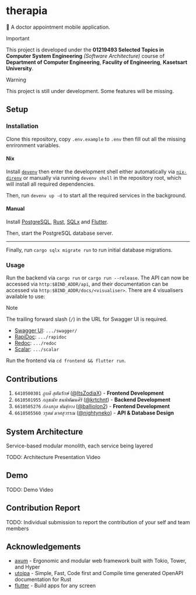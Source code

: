 # therapia

🏥 A doctor appointment mobile application.

> [!IMPORTANT]
> This project is developed under the **01219493 Selected Topics in
Computer System Engineering** *(Software Architecture)* course of
**Department of Computer Engineering**, **Faculity of Engineering**,
**Kasetsart University**.

> [!WARNING]
> This project is still under development. Some features will be
> missing.

## Setup

### Installation

Clone this repository, copy `.env.example` to `.env` then fill out all the missing
enrironment variables.

#### Nix

Install [`devenv`](https://devenv.sh/getting-started/) then enter the
development shell either automatically via
[`nix-direnv`](https://github.com/nix-community/nix-direnv) or manually via running
`devenv shell` in the repository root, which will install all required dependencies.

Then, run `devenv up -d` to start all the required services in the background.

#### Manual

Install [PostgreSQL](https://www.postgresql.org/download/),
[Rust](https://rust-lang.org/tools/install/),
[SQLx](https://github.com/launchbadge/sqlx) and [Flutter](https://flutter.dev/).

Then, start the PostgreSQL database server.

---

Finally, run `cargo sqlx migrate run` to run initial database migrations.

### Usage

Run the backend via `cargo run` or `cargo run --release`. The API can now be accessed via
`http:$BIND_ADDR/api`, and their documentation can be accessed via
`http:$BIND_ADDR/docs/<visualiser>`. There are 4 visualisers available to use:
> [!NOTE]
> The trailing forward slash (`/`) in the URL for Swagger UI is required.
- [Swagger UI](https://swagger.io/tools/swagger-ui/): `.../swagger/`
- [RapiDoc](https://rapidocweb.com/): `.../rapidoc`
- [Redoc](https://redocly.github.io/redoc/): `.../redoc`
- [Scalar](https://scalar.com/): `.../scalar`

Run the frontend via `cd frontend && flutter run`.

## Contributions

1. `6410500301` *ภูบดี สุตันรักษ์*
([@ItsZodiaX](https://github.com/ItsZodiaX)) - **Frontend Development**
2. `6610501955` *กฤชณัท ธนพิพัฒนศิริ*
([@krtchnt](https://github.com/krtchnt)) - **Backend Development**
3. `6610505276` *ก้องสกุล พันธุ์ยาง*
([@balliolon2](https://github.com/balliolon2)) - **Frontend Development**
4. `6610505560` *วรุตม์ มาศสุวรรณ*
([@nightyneko](https://github.com/nightyneko)) - **API & Database
Design**

## System Architecture

Service-based modular monolith, each service being layered

TODO: Architecture Presentation Video

## Demo

TODO: Demo Video

## Contribution Report

TODO: Individual submission to report the contribution of your self and team members

## Acknowledgements

- [axum](https://docs.rs/axum/latest/axum/) - Ergonomic and modular
web framework built with Tokio, Tower, and Hyper
- [utoipa](https://docs.rs/utoipa/latest/utoipa/) - Simple, Fast, Code first and Compile time generated OpenAPI documentation for Rust
- [flutter](https://flutter.dev/) - Build apps for any screen
